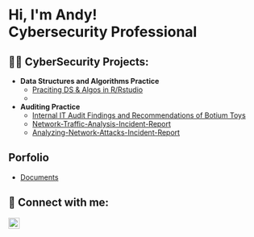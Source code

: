 <h1>Hi, I'm Andy! <br/> Cybersecurity Professional</a></h1>

<h2>👨‍💻 CyberSecurity Projects:</h2>

- <b>Data Structures and Algorithms Practice </b>
  - [Praciting DS & Algos in R/Rstudio](https://github.com/-Practice)
  - 
-  <b>Auditing Practice </b>
   - [Internal IT Audit Findings and Recommendations of Botium Toys](https://github.com/malikaii99/Security-Audit-Botium-Toys)
   - [Network-Traffic-Analysis-Incident-Report](https://github.com/malikaii99/Network-Traffic-Analysis-Incident-Report)
   - [Analyzing-Network-Attacks-Incident-Report](https://github.com/malikaii99/Analyzing-Network-Attacks-Incident-Report)

<h2> Porfolio </h2>

- [Documents](https://github.com/malikaii99/Porfolio-Documents/tree/Documents)

<h2> 🤳 Connect with me:</h2>

[<img align="left" alt="AndyMalikAfrifa | LinkedIn" width="22px" src="https://cdn.jsdelivr.net/npm/simple-icons@v3/icons/linkedin.svg" />][linkedin]

[linkedin]: https://linkedin.com/in/theafrifaam




